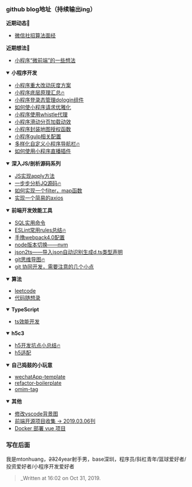 ### github blog地址（持续输出ing）
<b>近期动态:memo:</b>

- [微信社招算法面经](https://github.com/mtonhuang/blog/issues/36)

<b>近期想法:memo:</b>

- [小程序“微前端”的一些想法](https://github.com/mtonhuang/blog/issues/25)

<details open><summary><b> 小程序开发 </b></summary>
<p>
   
- [小程序重大改动灰度方案](https://github.com/mtonhuang/blog/issues/32)    
- [小程序底层原理汇总:fire:](https://github.com/mtonhuang/blog/issues/30)
- [小程序登录态管理dologin组件](https://github.com/mtonhuang/blog/issues/31)
- [如何使小程序请求优雅化](https://github.com/mtonhuang/blog/issues/14)
- [小程序使用whistle代理](https://github.com/mtonhuang/blog/issues/15)
- [小程序滑动分页加载动效](https://github.com/mtonhuang/blog/issues/33)
- [小程序封装地图授权函数](https://github.com/mtonhuang/blog/issues/34)
- [小程序gulp相关配置](https://github.com/mtonhuang/blog/issues/35)
- [多样化自定义小程序导航栏:fire:](https://github.com/mtonhuang/blog/issues/16)
- [如何使用小程序直播插件](https://github.com/mtonhuang/blog/issues/22)
   
</p>
</details>

<details open><summary><b> 深入JS/剖析源码系列 </b></summary>
<p>
    
- [JS实现apply方法](https://github.com/mtonhuang/blog/issues/29)
- [一步步分析JQ源码:fire:](https://github.com/mtonhuang/blog/issues/18)
- [如何实现一个filter，map函数](https://github.com/mtonhuang/blog/issues/12)
- [实现一个简易的axios](https://github.com/mtonhuang/blog/issues/26)

</p>
</details>

<details open><summary><b> 前端开发效能工具 </b></summary>
<p>
    
- [SQL实用命令](https://github.com/mtonhuang/blog/blob/master/images/SQL.png)
- [ESLint常用rules总结:fire:](https://github.com/mtonhuang/blog/issues/21)
- [手撸webpack4.0配置](https://github.com/mtonhuang/Multiple-page-boilerplate)
- [node版本切换——nvm](https://github.com/mtonhuang/blog/issues/23)
- [json2ts——导入json自动识别生成d.ts类型声明](http://json2ts.com/)
- [git思维导图:fire:](https://github.com/mtonhuang/bolg/tree/master/git_mindMap)
- [git 协同开发，需要注意的几个小点](https://github.com/mtonhuang/blog/issues/13) 

</p>
</details>

<details open><summary><b> 算法 </b></summary>
<p>

- [leetcode](https://github.com/mtonhuang/blog/issues/24)
- [代码随想录](https://www.programmercarl.com/%E9%93%BE%E8%A1%A8%E7%90%86%E8%AE%BA%E5%9F%BA%E7%A1%80.html#%E5%BE%AA%E7%8E%AF%E9%93%BE%E8%A1%A8)
</p>

</details>

<details open><summary><b> TypeScript </b></summary>
<p>

- [ts效能开发](https://github.com/mtonhuang/blog/issues/17)

</p>
</details>

<details open><summary><b> h5c3 </b></summary>
<p>

- [h5开发坑点小总结:fire:](https://github.com/mtonhuang/blog/issues/19)
- [h5适配](https://github.com/mtonhuang/blog/issues/20)

</p>
</details>

<details open><summary><b> 自己捣鼓的小玩意 </b></summary>
<p>

- [wechatApp-template](https://github.com/mtonhuang/wechatApp-template)
- [refactor-boilerplate](https://github.com/mtonhuang/refactor-boilerplate)
- [omim-tag](https://github.com/Tencent/omi/tree/master/packages/omim/src/tag)

</p>
</details>

<details open><summary><b> 其他 </b></summary>
<p>

- [修改vscode背景图](https://github.com/mtonhuang/blog/tree/master/vscode/background)
- [前端开源项目收集 -> 2019.03.06刊](https://github.com/mtonhuang/bolg/tree/master/collect)
- [Docker 部署 vue 项目](https://juejin.cn/post/6844903837774397447#comment)

</p>
</details>


### 写在后面

我是mtonhuang，~~23~~24year射手男，base深圳，程序员/斜杠青年/篮球爱好者/投资爱好者/小程序开发爱好者

> _Written at 16:02 on Oct 31, 2019.

